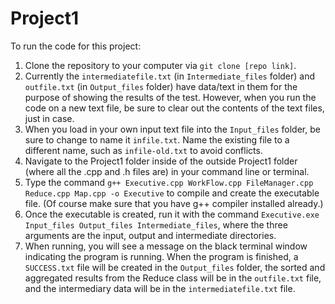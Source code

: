 # Project1

To run the code for this project:

1. Clone the repository to your computer via ``git clone [repo link]``.
2. Currently the `intermediatefile.txt` (in `Intermediate_files` folder) and `outfile.txt` (in `Output_files` folder) have data/text in them for the purpose of showing the results of the test. However, when you run the code on a new text file, be sure to clear out the contents of the text files, just in case.
3. When you load in your own input text file into the `Input_files` folder, be sure to change to name it `infile.txt`. Name the existing file to a different name, such as `infile-old.txt` to avoid conflicts.
4. Navigate to the Project1 folder inside of the outside Project1 folder (where all the .cpp and .h files are) in your command line or terminal.
5. Type the command ``g++ Executive.cpp WorkFlow.cpp FileManager.cpp Reduce.cpp Map.cpp -o Executive`` to compile and create the executable file. (Of course make sure that you have g++ compiler installed already.)
7. Once the executable is created, run it with the command ``Executive.exe Input_files Output_files Intermediate_files``, where the three arguments are the input, output and intermediate directories.
8. When running, you will see a message on the black terminal window indicating the program is running. When the program is finished, a `SUCCESS.txt` file will be created in the `Output_files` folder, the sorted and aggregated results from the Reduce class will be in the `outfile.txt` file, and the intermediary data will be in the `intermediatefile.txt` file.

